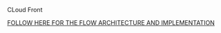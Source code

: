 CLoud Front

<p align="">
<a href="https://github.com/fredpen/cloud-africa/blob/main/resources/ARCHITECTURE_.png">FOLLOW HERE FOR THE FLOW ARCHITECTURE AND IMPLEMENTATION</a>
</p>
